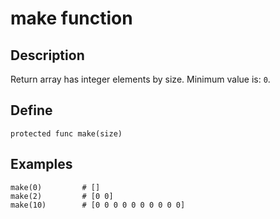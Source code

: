 # make function

## Description
Return array has integer elements by size. Minimum value is: ``0``.

## Define
```
protected func make(size)
```

## Examples

```
make(0)         # []
make(2)         # [0 0]
make(10)        # [0 0 0 0 0 0 0 0 0 0]
```
